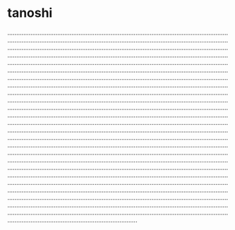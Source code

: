 # tanoshi

.....................................................................................................................................................................................................................................................................................................................................................................................................................................................................................................................................................................................................................................................................................................................................................................................................................................................................................................................................................................................................................................................................................................................................................................................................................................................................................................................................................................................................................................................................................................................................................................................................................................................................................................................................................................................................................................................................................................................................................................................................................................................................................................................................................................................................................................................................................................................................................................................................................................................................................................................................................................................................................................................................................................................................................................................................................................................................................................................................................................................................................................................................................................................................................................................................................................................................................................